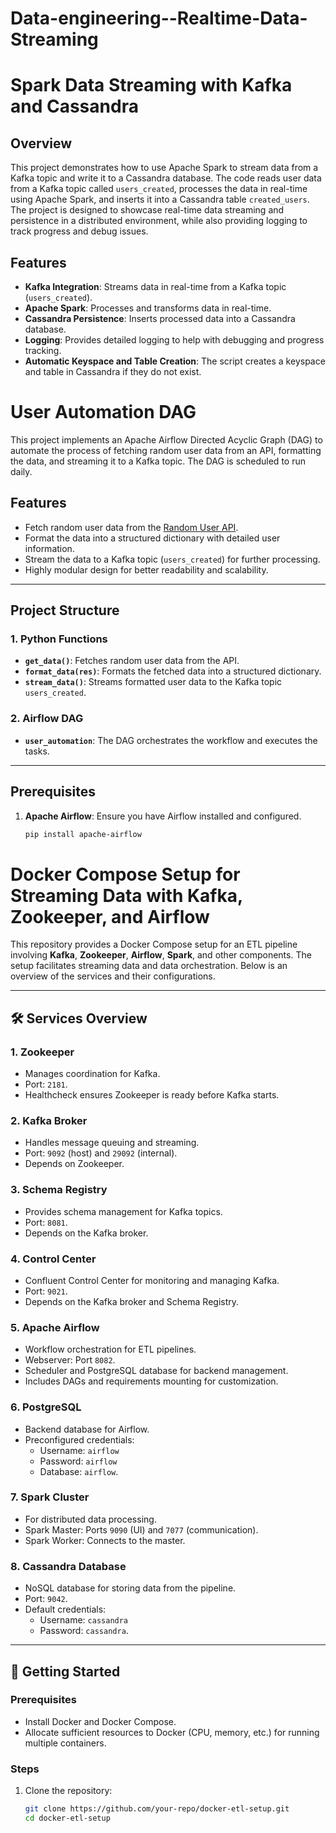 # Data-engineering--Realtime-Data-Streaming
# Spark Data Streaming with Kafka and Cassandra

## Overview

This project demonstrates how to use Apache Spark to stream data from a Kafka topic and write it to a Cassandra database. The code reads user data from a Kafka topic called `users_created`, processes the data in real-time using Apache Spark, and inserts it into a Cassandra table `created_users`. The project is designed to showcase real-time data streaming and persistence in a distributed environment, while also providing logging to track progress and debug issues.

## Features

- **Kafka Integration**: Streams data in real-time from a Kafka topic (`users_created`).
- **Apache Spark**: Processes and transforms data in real-time.
- **Cassandra Persistence**: Inserts processed data into a Cassandra database.
- **Logging**: Provides detailed logging to help with debugging and progress tracking.
- **Automatic Keyspace and Table Creation**: The script creates a keyspace and table in Cassandra if they do not exist.

# User Automation DAG

This project implements an Apache Airflow Directed Acyclic Graph (DAG) to automate the process of fetching random user data from an API, formatting the data, and streaming it to a Kafka topic. The DAG is scheduled to run daily.

## Features

- Fetch random user data from the [Random User API](https://randomuser.me/).
- Format the data into a structured dictionary with detailed user information.
- Stream the data to a Kafka topic (`users_created`) for further processing.
- Highly modular design for better readability and scalability.

---

## Project Structure

### 1. **Python Functions**
- **`get_data()`**: Fetches random user data from the API.
- **`format_data(res)`**: Formats the fetched data into a structured dictionary.
- **`stream_data()`**: Streams formatted user data to the Kafka topic `users_created`.

### 2. **Airflow DAG**
- **`user_automation`**: The DAG orchestrates the workflow and executes the tasks.

---

## Prerequisites

1. **Apache Airflow**: Ensure you have Airflow installed and configured.
   ```bash
   pip install apache-airflow

# Docker Compose Setup for Streaming Data with Kafka, Zookeeper, and Airflow

This repository provides a Docker Compose setup for an ETL pipeline involving **Kafka**, **Zookeeper**, **Airflow**, **Spark**, and other components. The setup facilitates streaming data and data orchestration. Below is an overview of the services and their configurations.

---

## 🛠️ **Services Overview**

### 1. **Zookeeper**
   - Manages coordination for Kafka.
   - Port: `2181`.
   - Healthcheck ensures Zookeeper is ready before Kafka starts.

### 2. **Kafka Broker**
   - Handles message queuing and streaming.
   - Port: `9092` (host) and `29092` (internal).
   - Depends on Zookeeper.

### 3. **Schema Registry**
   - Provides schema management for Kafka topics.
   - Port: `8081`.
   - Depends on the Kafka broker.

### 4. **Control Center**
   - Confluent Control Center for monitoring and managing Kafka.
   - Port: `9021`.
   - Depends on the Kafka broker and Schema Registry.

### 5. **Apache Airflow**
   - Workflow orchestration for ETL pipelines.
   - Webserver: Port `8082`.
   - Scheduler and PostgreSQL database for backend management.
   - Includes DAGs and requirements mounting for customization.

### 6. **PostgreSQL**
   - Backend database for Airflow.
   - Preconfigured credentials:
     - Username: `airflow`
     - Password: `airflow`
     - Database: `airflow`.

### 7. **Spark Cluster**
   - For distributed data processing.
   - Spark Master: Ports `9090` (UI) and `7077` (communication).
   - Spark Worker: Connects to the master.

### 8. **Cassandra Database**
   - NoSQL database for storing data from the pipeline.
   - Port: `9042`.
   - Default credentials:
     - Username: `cassandra`
     - Password: `cassandra`.

---

## 🔧 **Getting Started**

### Prerequisites
- Install Docker and Docker Compose.
- Allocate sufficient resources to Docker (CPU, memory, etc.) for running multiple containers.

### Steps
1. Clone the repository:
   ```bash
   git clone https://github.com/your-repo/docker-etl-setup.git
   cd docker-etl-setup

